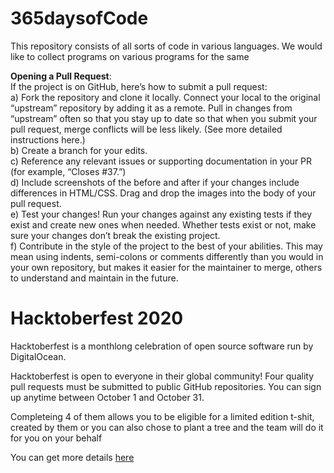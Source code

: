 # 365daysofCode

This repository consists of all sorts of code in various languages. We would like to collect programs on various programs for the same 

**Opening a Pull Request**:  
If the project is on GitHub, here’s how to submit a pull request:   
   a) Fork the repository and clone it locally. Connect your local to the original “upstream” repository by adding it as a remote. Pull in changes from “upstream” often so that you stay up to date so that when you submit your pull request, merge conflicts will be less likely. (See more detailed instructions here.)   
   b) Create a branch for your edits.   
   c) Reference any relevant issues or supporting documentation in your PR (for example, “Closes #37.”)   
   d) Include screenshots of the before and after if your changes include differences in HTML/CSS. Drag and drop the images into the body of your pull request.   
   e) Test your changes! Run your changes against any existing tests if they exist and create new ones when needed. Whether tests exist or not, make sure your changes don’t break the existing project.   
   f) Contribute in the style of the project to the best of your abilities. This may mean using indents, semi-colons or comments differently than you would in your own repository, but makes it easier for the maintainer to merge, others to understand and maintain in the future.   

# Hacktoberfest 2020 
Hacktoberfest is a monthlong celebration of open source software run by DigitalOcean.

Hacktoberfest is open to everyone in their global community! Four quality pull requests must be submitted to public GitHub repositories. You can sign up anytime between October 1 and October 31.

Completeing 4 of them allows you to be eligible for a limited edition t-shit, created by them or you can also chose to plant a tree and the team will do it for you on your behalf

You can get more details [here](https://hacktoberfest.digitalocean.com/#event-details) 